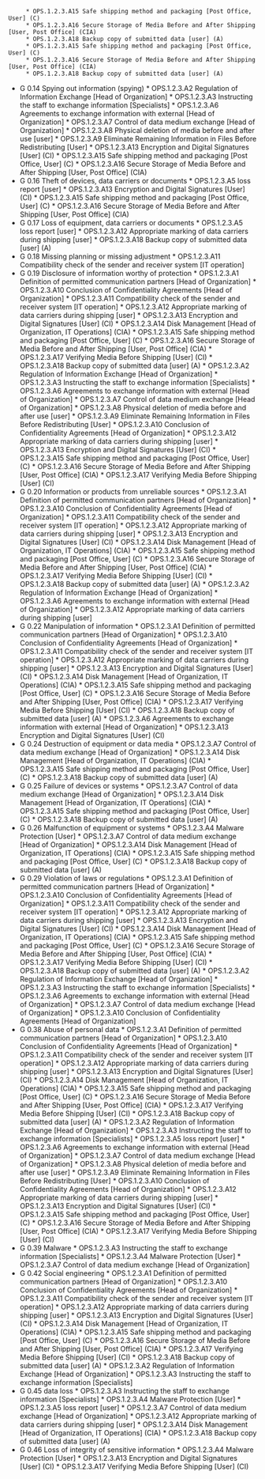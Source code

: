          * OPS.1.2.3.A15 Safe shipping method and packaging [Post Office, User] (C)
         * OPS.1.2.3.A16 Secure Storage of Media Before and After Shipping [User, Post Office] (CIA)
         * OPS.1.2.3.A18 Backup copy of submitted data [user] (A)
         * OPS.1.2.3.A15 Safe shipping method and packaging [Post Office, User] (C)
         * OPS.1.2.3.A16 Secure Storage of Media Before and After Shipping [User, Post Office] (CIA)
         * OPS.1.2.3.A18 Backup copy of submitted data [user] (A)
* G 0.14 Spying out information (spying)
         * OPS.1.2.3.A2 Regulation of Information Exchange [Head of Organization]
         * OPS.1.2.3.A3 Instructing the staff to exchange information [Specialists]
         * OPS.1.2.3.A6 Agreements to exchange information with external [Head of Organization]
         * OPS.1.2.3.A7 Control of data medium exchange [Head of Organization]
         * OPS.1.2.3.A8 Physical deletion of media before and after use [user]
         * OPS.1.2.3.A9 Eliminate Remaining Information in Files Before Redistributing [User]
         * OPS.1.2.3.A13 Encryption and Digital Signatures [User] (CI)
         * OPS.1.2.3.A15 Safe shipping method and packaging [Post Office, User] (C)
         * OPS.1.2.3.A16 Secure Storage of Media Before and After Shipping [User, Post Office] (CIA)
* G 0.16 Theft of devices, data carriers or documents
         * OPS.1.2.3.A5 loss report [user]
         * OPS.1.2.3.A13 Encryption and Digital Signatures [User] (CI)
         * OPS.1.2.3.A15 Safe shipping method and packaging [Post Office, User] (C)
         * OPS.1.2.3.A16 Secure Storage of Media Before and After Shipping [User, Post Office] (CIA)
* G 0.17 Loss of equipment, data carriers or documents
         * OPS.1.2.3.A5 loss report [user]
         * OPS.1.2.3.A12 Appropriate marking of data carriers during shipping [user]
         * OPS.1.2.3.A18 Backup copy of submitted data [user] (A)
* G 0.18 Missing planning or missing adjustment
         * OPS.1.2.3.A11 Compatibility check of the sender and receiver system [IT operation]
* G 0.19 Disclosure of information worthy of protection
         * OPS.1.2.3.A1 Definition of permitted communication partners [Head of Organization]
         * OPS.1.2.3.A10 Conclusion of Confidentiality Agreements [Head of Organization]
         * OPS.1.2.3.A11 Compatibility check of the sender and receiver system [IT operation]
         * OPS.1.2.3.A12 Appropriate marking of data carriers during shipping [user]
         * OPS.1.2.3.A13 Encryption and Digital Signatures [User] (CI)
         * OPS.1.2.3.A14 Disk Management [Head of Organization, IT Operations] (CIA)
         * OPS.1.2.3.A15 Safe shipping method and packaging [Post Office, User] (C)
         * OPS.1.2.3.A16 Secure Storage of Media Before and After Shipping [User, Post Office] (CIA)
         * OPS.1.2.3.A17 Verifying Media Before Shipping [User] (CI)
         * OPS.1.2.3.A18 Backup copy of submitted data [user] (A)
         * OPS.1.2.3.A2 Regulation of Information Exchange [Head of Organization]
         * OPS.1.2.3.A3 Instructing the staff to exchange information [Specialists]
         * OPS.1.2.3.A6 Agreements to exchange information with external [Head of Organization]
         * OPS.1.2.3.A7 Control of data medium exchange [Head of Organization]
         * OPS.1.2.3.A8 Physical deletion of media before and after use [user]
         * OPS.1.2.3.A9 Eliminate Remaining Information in Files Before Redistributing [User]
         * OPS.1.2.3.A10 Conclusion of Confidentiality Agreements [Head of Organization]
         * OPS.1.2.3.A12 Appropriate marking of data carriers during shipping [user]
         * OPS.1.2.3.A13 Encryption and Digital Signatures [User] (CI)
         * OPS.1.2.3.A15 Safe shipping method and packaging [Post Office, User] (C)
         * OPS.1.2.3.A16 Secure Storage of Media Before and After Shipping [User, Post Office] (CIA)
         * OPS.1.2.3.A17 Verifying Media Before Shipping [User] (CI)
* G 0.20 Information or products from unreliable sources
         * OPS.1.2.3.A1 Definition of permitted communication partners [Head of Organization]
         * OPS.1.2.3.A10 Conclusion of Confidentiality Agreements [Head of Organization]
         * OPS.1.2.3.A11 Compatibility check of the sender and receiver system [IT operation]
         * OPS.1.2.3.A12 Appropriate marking of data carriers during shipping [user]
         * OPS.1.2.3.A13 Encryption and Digital Signatures [User] (CI)
         * OPS.1.2.3.A14 Disk Management [Head of Organization, IT Operations] (CIA)
         * OPS.1.2.3.A15 Safe shipping method and packaging [Post Office, User] (C)
         * OPS.1.2.3.A16 Secure Storage of Media Before and After Shipping [User, Post Office] (CIA)
         * OPS.1.2.3.A17 Verifying Media Before Shipping [User] (CI)
         * OPS.1.2.3.A18 Backup copy of submitted data [user] (A)
         * OPS.1.2.3.A2 Regulation of Information Exchange [Head of Organization]
         * OPS.1.2.3.A6 Agreements to exchange information with external [Head of Organization]
         * OPS.1.2.3.A12 Appropriate marking of data carriers during shipping [user]
* G 0.22 Manipulation of information
         * OPS.1.2.3.A1 Definition of permitted communication partners [Head of Organization]
         * OPS.1.2.3.A10 Conclusion of Confidentiality Agreements [Head of Organization]
         * OPS.1.2.3.A11 Compatibility check of the sender and receiver system [IT operation]
         * OPS.1.2.3.A12 Appropriate marking of data carriers during shipping [user]
         * OPS.1.2.3.A13 Encryption and Digital Signatures [User] (CI)
         * OPS.1.2.3.A14 Disk Management [Head of Organization, IT Operations] (CIA)
         * OPS.1.2.3.A15 Safe shipping method and packaging [Post Office, User] (C)
         * OPS.1.2.3.A16 Secure Storage of Media Before and After Shipping [User, Post Office] (CIA)
         * OPS.1.2.3.A17 Verifying Media Before Shipping [User] (CI)
         * OPS.1.2.3.A18 Backup copy of submitted data [user] (A)
         * OPS.1.2.3.A6 Agreements to exchange information with external [Head of Organization]
         * OPS.1.2.3.A13 Encryption and Digital Signatures [User] (CI)
* G 0.24 Destruction of equipment or data media
         * OPS.1.2.3.A7 Control of data medium exchange [Head of Organization]
         * OPS.1.2.3.A14 Disk Management [Head of Organization, IT Operations] (CIA)
         * OPS.1.2.3.A15 Safe shipping method and packaging [Post Office, User] (C)
         * OPS.1.2.3.A18 Backup copy of submitted data [user] (A)
* G 0.25 Failure of devices or systems
         * OPS.1.2.3.A7 Control of data medium exchange [Head of Organization]
         * OPS.1.2.3.A14 Disk Management [Head of Organization, IT Operations] (CIA)
         * OPS.1.2.3.A15 Safe shipping method and packaging [Post Office, User] (C)
         * OPS.1.2.3.A18 Backup copy of submitted data [user] (A)
* G 0.26 Malfunction of equipment or systems
         * OPS.1.2.3.A4 Malware Protection [User]
         * OPS.1.2.3.A7 Control of data medium exchange [Head of Organization]
         * OPS.1.2.3.A14 Disk Management [Head of Organization, IT Operations] (CIA)
         * OPS.1.2.3.A15 Safe shipping method and packaging [Post Office, User] (C)
         * OPS.1.2.3.A18 Backup copy of submitted data [user] (A)
* G 0.29 Violation of laws or regulations
         * OPS.1.2.3.A1 Definition of permitted communication partners [Head of Organization]
         * OPS.1.2.3.A10 Conclusion of Confidentiality Agreements [Head of Organization]
         * OPS.1.2.3.A11 Compatibility check of the sender and receiver system [IT operation]
         * OPS.1.2.3.A12 Appropriate marking of data carriers during shipping [user]
         * OPS.1.2.3.A13 Encryption and Digital Signatures [User] (CI)
         * OPS.1.2.3.A14 Disk Management [Head of Organization, IT Operations] (CIA)
         * OPS.1.2.3.A15 Safe shipping method and packaging [Post Office, User] (C)
         * OPS.1.2.3.A16 Secure Storage of Media Before and After Shipping [User, Post Office] (CIA)
         * OPS.1.2.3.A17 Verifying Media Before Shipping [User] (CI)
         * OPS.1.2.3.A18 Backup copy of submitted data [user] (A)
         * OPS.1.2.3.A2 Regulation of Information Exchange [Head of Organization]
         * OPS.1.2.3.A3 Instructing the staff to exchange information [Specialists]
         * OPS.1.2.3.A6 Agreements to exchange information with external [Head of Organization]
         * OPS.1.2.3.A7 Control of data medium exchange [Head of Organization]
         * OPS.1.2.3.A10 Conclusion of Confidentiality Agreements [Head of Organization]
* G 0.38 Abuse of personal data
         * OPS.1.2.3.A1 Definition of permitted communication partners [Head of Organization]
         * OPS.1.2.3.A10 Conclusion of Confidentiality Agreements [Head of Organization]
         * OPS.1.2.3.A11 Compatibility check of the sender and receiver system [IT operation]
         * OPS.1.2.3.A12 Appropriate marking of data carriers during shipping [user]
         * OPS.1.2.3.A13 Encryption and Digital Signatures [User] (CI)
         * OPS.1.2.3.A14 Disk Management [Head of Organization, IT Operations] (CIA)
         * OPS.1.2.3.A15 Safe shipping method and packaging [Post Office, User] (C)
         * OPS.1.2.3.A16 Secure Storage of Media Before and After Shipping [User, Post Office] (CIA)
         * OPS.1.2.3.A17 Verifying Media Before Shipping [User] (CI)
         * OPS.1.2.3.A18 Backup copy of submitted data [user] (A)
         * OPS.1.2.3.A2 Regulation of Information Exchange [Head of Organization]
         * OPS.1.2.3.A3 Instructing the staff to exchange information [Specialists]
         * OPS.1.2.3.A5 loss report [user]
         * OPS.1.2.3.A6 Agreements to exchange information with external [Head of Organization]
         * OPS.1.2.3.A7 Control of data medium exchange [Head of Organization]
         * OPS.1.2.3.A8 Physical deletion of media before and after use [user]
         * OPS.1.2.3.A9 Eliminate Remaining Information in Files Before Redistributing [User]
         * OPS.1.2.3.A10 Conclusion of Confidentiality Agreements [Head of Organization]
         * OPS.1.2.3.A12 Appropriate marking of data carriers during shipping [user]
         * OPS.1.2.3.A13 Encryption and Digital Signatures [User] (CI)
         * OPS.1.2.3.A15 Safe shipping method and packaging [Post Office, User] (C)
         * OPS.1.2.3.A16 Secure Storage of Media Before and After Shipping [User, Post Office] (CIA)
         * OPS.1.2.3.A17 Verifying Media Before Shipping [User] (CI)
* G 0.39 Malware
         * OPS.1.2.3.A3 Instructing the staff to exchange information [Specialists]
         * OPS.1.2.3.A4 Malware Protection [User]
         * OPS.1.2.3.A7 Control of data medium exchange [Head of Organization]
* G 0.42 Social engineering
         * OPS.1.2.3.A1 Definition of permitted communication partners [Head of Organization]
         * OPS.1.2.3.A10 Conclusion of Confidentiality Agreements [Head of Organization]
         * OPS.1.2.3.A11 Compatibility check of the sender and receiver system [IT operation]
         * OPS.1.2.3.A12 Appropriate marking of data carriers during shipping [user]
         * OPS.1.2.3.A13 Encryption and Digital Signatures [User] (CI)
         * OPS.1.2.3.A14 Disk Management [Head of Organization, IT Operations] (CIA)
         * OPS.1.2.3.A15 Safe shipping method and packaging [Post Office, User] (C)
         * OPS.1.2.3.A16 Secure Storage of Media Before and After Shipping [User, Post Office] (CIA)
         * OPS.1.2.3.A17 Verifying Media Before Shipping [User] (CI)
         * OPS.1.2.3.A18 Backup copy of submitted data [user] (A)
         * OPS.1.2.3.A2 Regulation of Information Exchange [Head of Organization]
         * OPS.1.2.3.A3 Instructing the staff to exchange information [Specialists]
* G 0.45 data loss
         * OPS.1.2.3.A3 Instructing the staff to exchange information [Specialists]
         * OPS.1.2.3.A4 Malware Protection [User]
         * OPS.1.2.3.A5 loss report [user]
         * OPS.1.2.3.A7 Control of data medium exchange [Head of Organization]
         * OPS.1.2.3.A12 Appropriate marking of data carriers during shipping [user]
         * OPS.1.2.3.A14 Disk Management [Head of Organization, IT Operations] (CIA)
         * OPS.1.2.3.A18 Backup copy of submitted data [user] (A)
* G 0.46 Loss of integrity of sensitive information
         * OPS.1.2.3.A4 Malware Protection [User]
         * OPS.1.2.3.A13 Encryption and Digital Signatures [User] (CI)
         * OPS.1.2.3.A17 Verifying Media Before Shipping [User] (CI)
